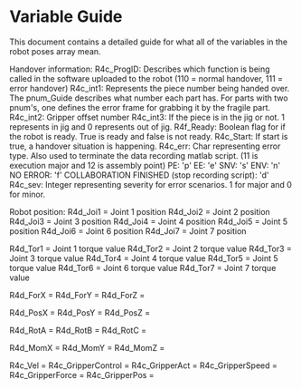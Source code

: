 # Variable Guide
This document contains a detailed guide for what all of the variables in the robot poses array mean.

Handover information:
R4c_ProgID: Describes which function is being called in the software uploaded to the robot (110 = normal handover, 111 = error handover)
R4c_int1: Represents the piece number being handed over. The pnum_Guide describes what number each part has. For parts with two pnum's, one defines the error frame for grabbing it by the fragile part.
R4c_int2: Gripper offset number
R4c_int3: If the piece is in the jig or not. 1 represents in jig and 0 represents out of jig.
R4f_Ready: Boolean flag for if the robot is ready. True is ready and false is not ready.
R4c_Start: If start is true, a handover situation is happening.
R4c_err: Char representing error type. Also used to terminate the data recording matlab script. (11 is execution major and 12 is assembly point)
	PE: 'p'
	EE: 'e'
	SNV: 's'
	ENV: 'n'
	NO ERROR: 'f' 
	COLLABORATION FINISHED (stop recording script): 'd'
R4c_sev: Integer representing severity for error scenarios. 1 for major and 0 for minor.

Robot position:
R4d_Joi1 = Joint 1 position
R4d_Joi2 = Joint 2 position
R4d_Joi3 = Joint 3 position
R4d_Joi4 = Joint 4 position
R4d_Joi5 = Joint 5 position
R4d_Joi6 = Joint 6 position
R4d_Joi7 = Joint 7 position

R4d_Tor1 = Joint 1 torque value
R4d_Tor2 = Joint 2 torque value
R4d_Tor3 = Joint 3 torque value
R4d_Tor4 = Joint 4 torque value
R4d_Tor5 = Joint 5 torque value
R4d_Tor6 = Joint 6 torque value
R4d_Tor7 = Joint 7 torque value

R4d_ForX = 
R4d_ForY = 
R4d_ForZ = 

R4d_PosX = 
R4d_PosY = 
R4d_PosZ = 

R4d_RotA = 
R4d_RotB = 
R4d_RotC = 

R4d_MomX = 
R4d_MomY = 
R4d_MomZ = 

R4c_Vel = 
R4c_GripperControl = 
R4c_GripperAct = 
R4c_GripperSpeed = 
R4c_GripperForce = 
R4c_GripperPos = 
